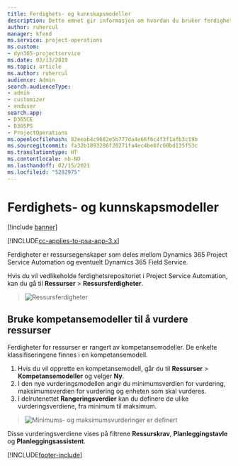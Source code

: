 ```yaml
---
title: Ferdighets- og kunnskapsmodeller
description: Dette emnet gir informasjon om hvordan du bruker ferdighets- og kunnskapsmodeller.
author: ruhercul
manager: kfend
ms.service: project-operations
ms.custom:
- dyn365-projectservice
ms.date: 03/13/2019
ms.topic: article
ms.author: ruhercul
audience: Admin
search.audienceType:
- admin
- customizer
- enduser
search.app:
- D365CE
- D365PS
- ProjectOperations
ms.openlocfilehash: 82eeab4c9682e5b777da4e66f6c4f3f1afb3c19b
ms.sourcegitcommit: fa32b1893286f20271fa4ec4be8fc68bd135f53c
ms.translationtype: HT
ms.contentlocale: nb-NO
ms.lasthandoff: 02/15/2021
ms.locfileid: "5282975"
---
```

# <a name="skills-and-proficiency-models"></a>Ferdighets- og kunnskapsmodeller

[!include [banner](../includes/psa-now-project-operations.md)]

[!INCLUDE[cc-applies-to-psa-app-3.x](../includes/cc-applies-to-psa-app-3x.md)]

Ferdigheter er ressursegenskaper som deles mellom Dynamics 365 Project Service Automation og eventuelt Dynamics 365 Field Service. 

Hvis du vil vedlikeholde ferdighetsrepositoriet i Project Service Automation, kan du gå til **Ressurser** \> **Ressursferdigheter**. 

> ![Ressursferdigheter](media/Resource-Management-image84.png)

## <a name="use-proficiency-models-to-rate-resources"></a>Bruke kompetansemodeller til å vurdere ressurser

Ferdigheter for ressurser er rangert av kompetansemodeller. De enkelte klassifiseringene finnes i en kompetansemodell. 

1. Hvis du vil opprette en kompetansemodell, går du til **Ressurser** \> **Kompetansemodeller** og velger **Ny**.
2. I den nye vurderingsmodellen angir du minimumsverdien for vurdering, maksimumsverdien for vurdering og enheten som skal vurderes.
3. I delrutenettet **Rangeringsverdier** kan du definere de ulike vurderingsverdiene, fra minimum til maksimum.

> ![Minimums- og maksimumsvurderinger er definert](media/Resource-Management-image85.png)

Disse vurderingsverdiene vises på filtrene **Ressurskrav**, **Planleggingstavle** og **Planleggingsassistent**.


[!INCLUDE[footer-include](../includes/footer-banner.md)]
